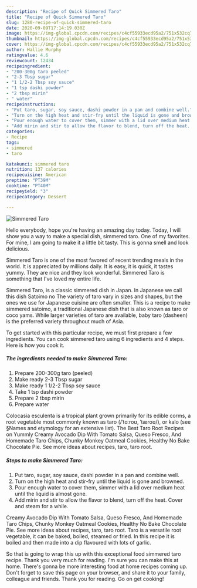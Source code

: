 ```yaml
---
description: "Recipe of Quick Simmered Taro"
title: "Recipe of Quick Simmered Taro"
slug: 1280-recipe-of-quick-simmered-taro
date: 2020-09-09T17:14:19.030Z
image: https://img-global.cpcdn.com/recipes/c4cf55933ecd95a2/751x532cq70/simmered-taro-recipe-main-photo.jpg
thumbnail: https://img-global.cpcdn.com/recipes/c4cf55933ecd95a2/751x532cq70/simmered-taro-recipe-main-photo.jpg
cover: https://img-global.cpcdn.com/recipes/c4cf55933ecd95a2/751x532cq70/simmered-taro-recipe-main-photo.jpg
author: Hallie Murphy
ratingvalue: 4.6
reviewcount: 12434
recipeingredient:
- "200-300g taro peeled"
- "2-3 Tbsp sugar"
- "1 1/2-2 Tbsp soy sauce"
- "1 tsp dashi powder"
- "2 tbsp mirin"
- " water"
recipeinstructions:
- "Put taro, sugar, soy sauce, dashi powder in a pan and combine well."
- "Turn on the high heat and stir-fry until the liquid is gone and browned."
- "Pour enough water to cover them, simmer with a lid over medium heat until the liquid is almost gone."
- "Add mirin and stir to allow the flavor to blend, turn off the heat. Cover and steam for a while."
categories:
- Recipe
tags:
- simmered
- taro

katakunci: simmered taro 
nutrition: 137 calories
recipecuisine: American
preptime: "PT39M"
cooktime: "PT40M"
recipeyield: "3"
recipecategory: Dessert

---
```



![Simmered Taro](https://img-global.cpcdn.com/recipes/c4cf55933ecd95a2/751x532cq70/simmered-taro-recipe-main-photo.jpg)

Hello everybody, hope you're having an amazing day today. Today, I will show you a way to make a special dish, simmered taro. One of my favorites. For mine, I am going to make it a little bit tasty. This is gonna smell and look delicious.

Simmered Taro is one of the most favored of recent trending meals in the world. It is appreciated by millions daily. It is easy, it is quick, it tastes yummy. They are nice and they look wonderful. Simmered Taro is something that I've loved my entire life.

Simmered Taro, is a classic simmered dish in Japan. In Japanese we call this dish Satoimo no The variety of taro vary in sizes and shapes, but the ones we use for Japanese cuisine are often smaller. This is a recipe to make simmered satoimo, a traditional Japanese dish that is also known as taro or coco yams. While larger varieties of taro are available, baby taro (dasheen) is the preferred variety throughout much of Asia.


To get started with this particular recipe, we must first prepare a few ingredients. You can cook simmered taro using 6 ingredients and 4 steps. Here is how you cook it.

<!--inarticleads1-->

##### The ingredients needed to make Simmered Taro:

1. Prepare 200-300g taro (peeled)
1. Make ready 2-3 Tbsp sugar
1. Make ready 1 1/2-2 Tbsp soy sauce
1. Take 1 tsp dashi powder
1. Prepare 2 tbsp mirin
1. Prepare  water


Colocasia esculenta is a tropical plant grown primarily for its edible corms, a root vegetable most commonly known as taro (/ˈtɑːroʊ, ˈtæroʊ/), or kalo (see §Names and etymology for an extensive list). The Best Taro Root Recipes on Yummly Creamy Avocado Dip With Tomato Salsa, Queso Fresco, And Homemade Taro Chips, Chunky Monkey Oatmeal Cookies, Healthy No Bake Chocolate Pie. See more ideas about recipes, taro, taro root. 

<!--inarticleads2-->

##### Steps to make Simmered Taro:

1. Put taro, sugar, soy sauce, dashi powder in a pan and combine well.
1. Turn on the high heat and stir-fry until the liquid is gone and browned.
1. Pour enough water to cover them, simmer with a lid over medium heat until the liquid is almost gone.
1. Add mirin and stir to allow the flavor to blend, turn off the heat. Cover and steam for a while.


Creamy Avocado Dip With Tomato Salsa, Queso Fresco, And Homemade Taro Chips, Chunky Monkey Oatmeal Cookies, Healthy No Bake Chocolate Pie. See more ideas about recipes, taro, taro root. Taro is a versatile root vegetable, it can be baked, boiled, steamed or fried. In this recipe it is boiled and then made into a dip flavoured with lots of garlic. 

So that is going to wrap this up with this exceptional food simmered taro recipe. Thank you very much for reading. I'm sure you can make this at home. There's gonna be more interesting food at home recipes coming up. Don't forget to save this page on your browser, and share it to your family, colleague and friends. Thank you for reading. Go on get cooking!
